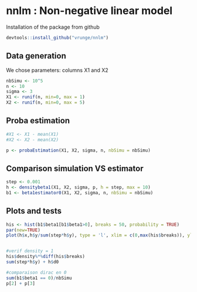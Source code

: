 # nnlm : Non-negative linear model


Installation of the package from github
```r
devtools::install_github("vrunge/nnlm")
```
## Data generation

We chose parameters: columns X1 and X2

```r
nbSimu <- 10^5
n <- 10
sigma <- 3
X1 <- runif(n, min=0, max = 1)
X2 <- runif(n, min=0, max = 5)
```

## Proba estimation


```r
#X1 <- X1 - mean(X1)
#X2 <- X2 - mean(X2)

p <- probaEstimation(X1, X2, sigma, n, nbSimu = nbSimu)
```


## Comparison simulation VS estimator 

```r
step <- 0.001
h <- densitybeta1(X1, X2, sigma, p, h = step, max = 10)
b1 <- beta1estimator0(X1, X2, sigma, n, nbSimu = nbSimu)
```


## Plots and tests

```r
his <- hist(b1$beta1[b1$beta1>0], breaks = 50, probability = TRUE)
par(new=TRUE)
plot(h$x,h$y/sum(step*h$y), type = 'l', xlim = c(0,max(his$breaks)), ylim = c(0, his$density[1]))


#verif density = 1
his$density%*%diff(his$breaks)
sum(step*h$y) + h$d0

#comparaison dirac en 0
sum(b1$beta1 == 0)/nbSimu
p[2] + p[3]
```

